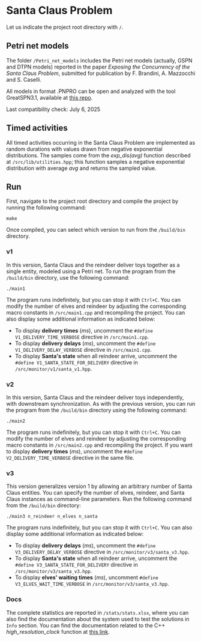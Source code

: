 
# Santa Claus Problem
Let us indicate the project root directory with `/`.

## Petri net models
The folder `/Petri_net_models` includes the Petri net models (actually, GSPN and DTPN models) reported in the paper <i>Exposing the Concurrency of the Santa Claus Problem</i>, submitted for publication by F. Brandini, A. Mazzocchi and S. Caselli.

All models in format .PNPRO can be open and analyzed with the tool GreatSPN3.1, available at [this repo](https://github.com/greatspn/SOURCES).

Last compatibility check: July 6, 2025

## Timed activities
All timed activities occurring in the Santa Claus Problem  are implemented as random durations with values drawn from negative exponential distributions. The samples come from the <i>exp_dis(avg)</i> function described at `/src/lib/utilities.hpp`; this function samples a negative exponential distribution with average <i>avg</i> and returns the sampled value.

## Run
First, navigate to the project root directory and compile the project by running the following command:

```shell
make
```

Once compiled, you can select which version to run from the `/build/bin` directory.

### v1

In this version, Santa Claus and the reindeer deliver toys together as a single entity, modeled using a Petri net. To run the program from the `/build/bin` directory, use the following command:

```shell
./main1
```

The program runs indefinitely, but you can stop it with `Ctrl+C`. You can modify the number of elves and reindeer by adjusting the corresponding macro constants in `/src/main1.cpp` and recompiling the project. You can also display some additional information as indicated below:
- To display **delivery times** (<i>ms</i>), uncomment the `#define V1_DELIVERY_TIME_VERBOSE` directive in `/src/main1.cpp`.
- To display **delivery delays** (<i>ms</i>), uncomment the `#define V1_DELIVERY_DELAY_VERBOSE` directive in `/src/main1.cpp`.
- To display **Santa's state** when all reindeer arrive, uncomment the `#define V1_SANTA_STATE_FOR_DELIVERY` directive in `/src/monitor/v1/santa_v1.hpp`.

### v2

In this version, Santa Claus and the reindeer deliver toys independently, with downstream synchronization. As with the previous version, you can run the program from the `/build/bin` directory using the following command:

```shell
./main2
```

The program runs indefinitely, but you can stop it with `Ctrl+C`. You can modify the number of elves and reindeer by adjusting the corresponding macro constants in `/src/main2.cpp` and recompiling the project. If you want to display **delivery times** (<i>ms</i>), uncomment the `#define V2_DELIVERY_TIME_VERBOSE` directive in the same file.

### v3

This version generalizes version 1 by allowing an arbitrary number of Santa Claus entities. You can specify the number of elves, reindeer, and Santa Claus instances as command-line parameters. Run the following command from the `/build/bin` directory:

```shell
./main3 n_reindeer n_elves n_santa
```

The program runs indefinitely, but you can stop it with `Ctrl+C`. You can also display some additional information as indicated below:
- To display **delivery delays** (<i>ms</i>), uncomment the `#define V3_DELIVERY_DELAY_VERBOSE` directive in `/src/monitor/v3/santa_v3.hpp`.
- To display **Santa's state** when all reindeer arrive, uncomment the `#define V3_SANTA_STATE_FOR_DELIVERY` directive in `/src/monitor/v3/santa_v3.hpp`.
- To display **elves' waiting times** (<i>ms</i>), uncomment `#define V3_ELVES_WAIT_TIME_VERBOSE` in `/src/monitor/v3/santa_v3.hpp`.

### Docs
The complete statistics are reported in `/stats/stats.xlsx`, where you can also find the documentation about the system used to test the solutions in `Info` section.
You can find the documentation related to the C++ <i>high_resolution_clock</i> function at [this link](https://en.cppreference.com/w/cpp/chrono/high_resolution_clock).
